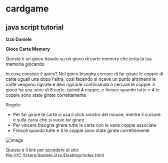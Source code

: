 # cardgame
## java script tutorial
**Izzo Daniele**


  **Gioco Carte Memory**
  
Questo è un gioco basato su un gioco di carte memory che testa la tua memoria giocando

In cosa consiste il gioco?
Nel gioco bisogna cercare di far girare le coppie di carte uguali una dopo l'altra, così facendo si riceve un punto altrimenti le carte vengono rigirate e devi rigirarle continuando a cercare le coppie.
il gioco ha una serie di 8 carte, quindi 4 coppie, e finisce quando tutte e 4 le coppie sono state girate correttamente

Regole: 
- Per far girare le carte si usa il click sinistro del mouse; mentre il cursore è sulla carta che si vuole far girare
- Per vincere bisogna girare tutte le carte con le varie coppie associate 
- Finisce quando tutte e 4 le coppie sono state girate correttamente


![image](https://user-images.githubusercontent.com/124572442/235665299-571d47a0-848f-4f1c-ad86-953debb8ee48.png)

Questo è il link per accedere al sito: 
file:///C:/Users/daniele.izzo/Desktop/index.html
